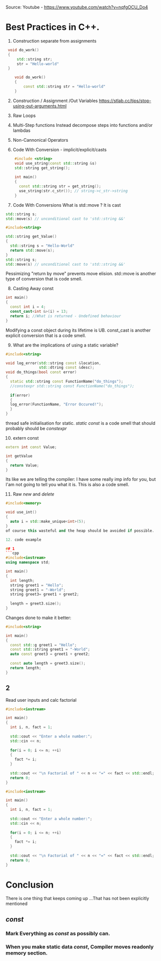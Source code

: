 Source: Youtube - https://www.youtube.com/watch?v=nqfgOCU_Do4

# Best Practices in C++.

1. Construction separate from assignments
 
 ```cpp
  void do_work()
  {
      std::string str;                                                                    
      str = "Hello-world"
  }
```
```cpp
    void do_work()
    {
        const std::string str = "Hello-world"
    }
```

2. Construction / Assignment /Out Variables
   https://stlab.cc/tips/stop-using-out-arguments.html
    
3. Raw Loops 

4. Multi-Step functions
   Instead decompose steps into functions and/or lambdas
    
5. Non-Cannonical Operators

6. Code With Conversion - implicit/explicit/casts
    
```cpp
    #include <string>   
    void use_string(const std::string &s)
    std::string get_string();
 
    int main()
    {
      const std::string str = get_string();
      use_string(str.c_str()); // string->c_str->string
    }
```

 7. Code With Conversions
    What is std::move ? It is cast
    
```cpp
std::string s;
std::move(s) // unconditional cast to 'std::string &&'
```
```cpp
#include<string>

std::string get_Value()
{
  std::string s = "Hello-World"
  return std::move(s);
}
std::string s;
std::move(s) // unconditional cast to 'std::string &&'
```
Pessimizing "return by move" prevents move elision.
std::move is another type of conversion that is code smell.

8. Casting Away const

```cpp
int main()
{
  const int i = 4;
  const_cast<int &>(i) = 13;
  return i; //What is returned - Undefined behaviour
}
```
Modifying a const object during its lifetime is UB. const_cast is another explicit conversion that is a code smell.

9. What are the implications of using a static variable?

```cpp
#include<string>

void log_error(std::string const &location, 
               std::dtring const &desc);
void do_things(bool const error)
{
  static std::string const FunctionName("do_things");
  //constexpr std::string const FunctionName("do_things");
  
  if(error)
  {
  log_error(FunctionName, "Error Occured!");
  }
}
```
thread safe initialisation for static.
*static const* is a code smell that should probably should be *constexpr*

10. extern const

```cpp
extern int const Value;

int getValue 
{
  return Value;
}
```
Its like we are telling the compiler: I have some really imp info for you, but I'am not
going to tell you what it is.
This is also a code smell.

11. Raw *new* and *delete*

```cpp
#include<memory>

void use_int()
{
  auto i = std::make_unique<int>(5);
}
of course this wasteful and the heap should be avoided if possible.

12. code example 

## 1
```cpp
#include<iostream>
using namespace std;

int main()
{
  int length;
  string greet1 = "Hello";
  string greet1 = "-World";
  string greet3= greet1 + greet2;
  
  length = greet3.size();
}
```
Changes done to make it better:

```cpp
#include<string>

int main()
{
  const std::g greet1 = "Hello";
  const std::string greet1 = "-World";
  auto const greet3 = greet1 + greet2;
  
  const auto length = greet3.size();
  return length;
}
```
## 2

Read user inputs and calc factorial
```cpp
#include<iostream>

int main()
{
  int i, n, fact = 1;
  
  std::cout << "Enter a whole number:";
  std::cin << n;
  
  for(i = 0; i <= n; ++i)
  {
    fact *= i;
  }
  
  std::cout << "\n Factorial of " << n << "=" << fact << std::endl;
  return 0;
}
```
```cpp
#include<iostream>

int main()
{
  int i, n, fact = 1;
  
  std::cout << "Enter a whole number:";
  std::cin << n;
  
  for(i = 0; i <= n; ++i)
  {
    fact *= i;
  }
  
  std::cout << "\n Factorial of " << n << "=" << fact << std::endl;
  return 0;
}
```
# Conclusion
There is one thing that keeps coming up
...That has not been explicitly mentioned

## *const*

### Mark Everything as *const* as possibly can. 
### When you make static data *const*, Compiler moves readonly memory section.
